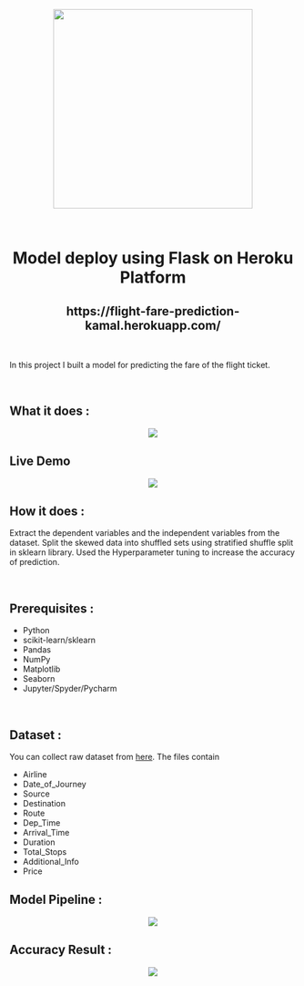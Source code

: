 <p align='center'><img height='350' src = 'https://user-images.githubusercontent.com/31500911/143280856-7644619b-68eb-4137-ab59-a01c64f1df50.png'></p>
<br>


<h1 align='center'>Model deploy using Flask on Heroku Platform</h1>
<h2 align='center'>https://flight-fare-prediction-kamal.herokuapp.com/</h2>
<br>
<p>In this project I built a model for predicting the fare of the flight ticket.</p>
<br>
<h2>What it does : </h2>
<p align='center'><img src='https://user-images.githubusercontent.com/31500911/143291485-1852da18-7ee4-4871-ba67-7940739819e3.PNG'></p>

<h2>Live Demo</h2>
<p align='center'><img src='https://user-images.githubusercontent.com/31500911/143289719-210e5c78-e634-49e8-aa6b-48acae6076b8.gif'></p>


<h2>How it does : </h2>
<p>Extract the dependent variables and the independent variables from the dataset. Split the skewed data into shuffled sets using stratified shuffle split in sklearn library. Used the Hyperparameter tuning to increase the accuracy of prediction.</p>
<br>
<h2>Prerequisites :</h2>
<ul>
  <li>Python</li>
  <li>scikit-learn/sklearn</li>
  <li>Pandas</li>
  <li>NumPy</li>
  <li>Matplotlib</li>
  <li>Seaborn</li>
  <li>Jupyter/Spyder/Pycharm</li>
</ul>
<br>
<h2>Dataset : </h2>
<p>You can collect raw dataset from <a href="">here</a>. The files contain</p>
<ul>
  <li>Airline </li>
  <li>Date_of_Journey</li>
  <li>Source</li>
  <li>Destination</li>
  <li>Route</li>
  <li>Dep_Time</li>
  <li>Arrival_Time</li>
  <li>Duration</li>
  <li>Total_Stops</li>
  <li>Additional_Info</li>
  <li>Price</li> 
</ul>
<h2>Model Pipeline :</h2>
<p align='center'><img src='https://user-images.githubusercontent.com/31500911/143293225-c64aa83a-38bf-490a-aacf-eb96eb6c7088.png'></p>

<h2>Accuracy Result :</h2>
<p align='center'><img src='https://user-images.githubusercontent.com/31500911/143293439-07f173a4-5872-4c42-983a-4993b6125276.png'></p>
